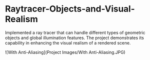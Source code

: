 # Raytracer-Objects-and-Visual-Realism
 Implemented a ray tracer that can handle different types of geometric objects and global illumination features. The project demonstrates
 its capability in enhancing the visual realism of a rendered scene.

 
 ![With Anti-Aliasing](Project Images/With Anti-Aliasing.JPG)


